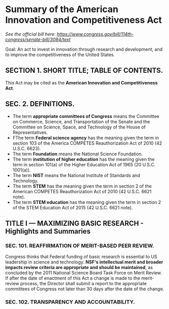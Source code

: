 # Summary of the American Innovation and Competitiveness Act

*See the official bill here: https://www.congress.gov/bill/114th-congress/senate-bill/3084/text*

Goal: An act to invest in innovation through research and development, and to improve the competitiveness of the United States.

## SECTION 1. SHORT TITLE; TABLE OF CONTENTS.
This Act may be cited as the **American Innovation and Competitiveness Act**.

## SEC. 2. DEFINITIONS.
- The term **appropriate committees of Congress** means the Committee on Commerce, Science, and Transportation of the Senate and the Committee on Science, Space, and Technology of the House of Representatives.
- FThe term **Federal science agency** has the meaning given the term in section 103 of the America COMPETES Reauthorization Act of 2010 (42 U.S.C. 6623).
- The term **Foundation** means the National Science Foundation.
- The term **institution of higher education** has the meaning given the term in section 101(a) of the Higher Education Act of 1965 (20 U.S.C. 1001(a)).
- The term **NIST** means the National Institute of Standards and Technology.
- The term **STEM** has the meaning given the term in section 2 of the American COMPETES Reauthorization Act of 2010 (42 U.S.C. 6621 note).
- The term **STEM education** has the meaning given the term in section 2 of the STEM Education Act of 2015 (42 U.S.C. 6621 note).

## TITLE I — MAXIMIZING BASIC RESEARCH - Highlights and Summaries

### SEC. 101. REAFFIRMATION OF MERIT-BASED PEER REVIEW.
Congress thinks that Federal funding of basic research is essential to US leadership in science and technology. **NSF's intellectual merit and broader impacts review criteria are appropriate and should be maintained**, as concluded by the 2011 National Science Board Task Force on Merit Review. If after the date of enactment of this Act a change is made to the merit-review process, the Director shall submit a report to the appropriate committees of Congress not later than 30 days after the date of the change.

### SEC. 102. TRANSPARENCY AND ACCOUNTABILITY.
